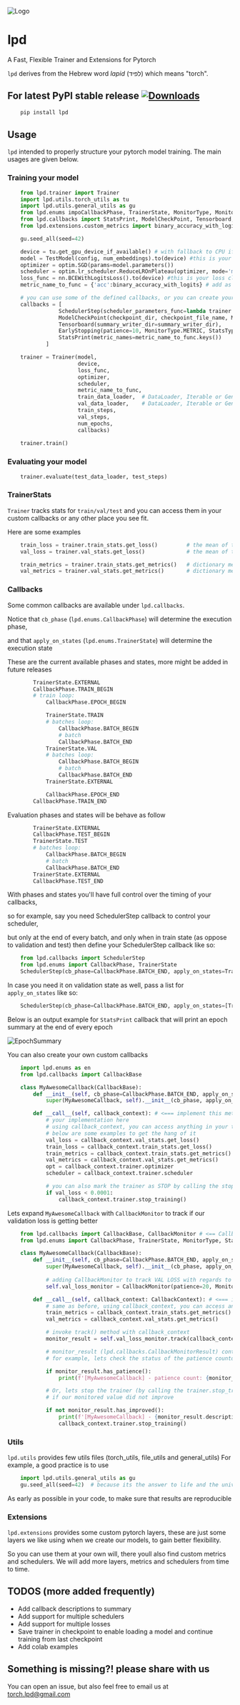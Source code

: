 ![Logo](https://raw.githubusercontent.com/RoySadaka/ReposMedia/main/lpd/images/logo.png)

# lpd

A Fast, Flexible Trainer and Extensions for Pytorch

``lpd`` derives from the Hebrew word *lapid* (לפיד) which means "torch".

## For latest PyPI stable release [![Downloads](https://pepy.tech/badge/lpd)](https://pepy.tech/project/lpd)

```sh
    pip install lpd
```

## Usage

``lpd`` intended to properly structure your pytorch model training. The main usages are given below.

### Training your model

```python
    from lpd.trainer import Trainer
    import lpd.utils.torch_utils as tu
    import lpd.utils.general_utils as gu
    from lpd.enums impoCallbackPhase, TrainerState, MonitorType, MonitorMode, StatsType
    from lpd.callbacks import StatsPrint, ModelCheckPoint, Tensorboard, EarlyStopping, SchedulerStep
    from lpd.extensions.custom_metrics import binary_accuracy_with_logits

    gu.seed_all(seed=42)

    device = tu.get_gpu_device_if_available() # with fallback to CPU if GPU not avilable
    model = TestModel(config, num_embeddings).to(device) #this is your model class, and its being sent to the relevant device
    optimizer = optim.SGD(params=model.parameters())
    scheduler = optim.lr_scheduler.ReduceLROnPlateau(optimizer, mode='min', patience=5, verbose=True)
    loss_func = nn.BCEWithLogitsLoss().to(device) #this is your loss class, already sent to the relevant device
    metric_name_to_func = {'acc':binary_accuracy_with_logits} # add as much metrics as you like

    # you can use some of the defined callbacks, or you can create your own
    callbacks = [
                SchedulerStep(scheduler_parameters_func=lambda trainer: trainer.val_stats.get_loss()), # notice lambda for scheduler that takes loss in step()
                ModelCheckPoint(checkpoint_dir, checkpoint_file_name, MonitorType.LOSS, StatsType.VAL, MonitorMode.MIN, save_best_only=True), 
                Tensorboard(summary_writer_dir=summary_writer_dir),
                EarlyStopping(patience=10, MonitorType.METRIC, StatsType.VAL, MonitorMode.MAX, metric_name='acc'),
                StatsPrint(metric_names=metric_name_to_func.keys())
            ]

    trainer = Trainer(model, 
                      device, 
                      loss_func, 
                      optimizer,
                      scheduler,
                      metric_name_to_func, 
                      train_data_loader,  # DataLoader, Iterable or Generator
                      val_data_loader,    # DataLoader, Iterable or Generator
                      train_steps,
                      val_steps,
                      num_epochs,
                      callbacks)
    
    trainer.train()
```

### Evaluating your model
```python
    trainer.evaluate(test_data_loader, test_steps)
```

### TrainerStats
``Trainer`` tracks stats for `train/val/test` and you can access them in your custom callbacks
or any other place you see fit.

Here are some examples
```python
    train_loss = trainer.train_stats.get_loss()         # the mean of the last epoch's train losses
    val_loss = trainer.val_stats.get_loss()             # the mean of the last epoch's val losses

    train_metrics = trainer.train_stats.get_metrics()   # dictionary metric_name->mean of the last epoch's train metrics
    val_metrics = trainer.val_stats.get_metrics()       # dictionary metric_name->mean of the last epoch's val metrics
```


### Callbacks
Some common callbacks are available under ``lpd.callbacks``. 

Notice that ``cb_phase`` (``lpd.enums.CallbackPhase``) will determine the execution phase,

and that ``apply_on_states`` (``lpd.enums.TrainerState``) will determine the execution state

These are the current available phases and states, more might be added in future releases
```python
        TrainerState.EXTERNAL
        CallbackPhase.TRAIN_BEGIN
        # train loop:
            CallbackPhase.EPOCH_BEGIN

            TrainerState.TRAIN
            # batches loop:
                CallbackPhase.BATCH_BEGIN
                # batch
                CallbackPhase.BATCH_END
            TrainerState.VAL
            # batches loop:
                CallbackPhase.BATCH_BEGIN
                # batch
                CallbackPhase.BATCH_END
            TrainerState.EXTERNAL

            CallbackPhase.EPOCH_END
        CallbackPhase.TRAIN_END
```

Evaluation phases and states will be behave as follow
```python
        TrainerState.EXTERNAL
        CallbackPhase.TEST_BEGIN
        TrainerState.TEST
        # batches loop:
            CallbackPhase.BATCH_BEGIN
            # batch
            CallbackPhase.BATCH_END
        TrainerState.EXTERNAL
        CallbackPhase.TEST_END
```
With phases and states you'll have full control over the timing of your callbacks,

so for example, say you need SchedulerStep callback to control your scheduler,

but only at the end of every batch, and only when in train state (as oppose to validation and test)
then define your SchedulerStep callback like so:
```python
    from lpd.callbacks import SchedulerStep
    from lpd.enums import CallbackPhase, TrainerState
    SchedulerStep(cb_phase=CallbackPhase.BATCH_END, apply_on_states=TrainerState.TRAIN)
```
In case you need it on validation state as well, pass a list for ``apply_on_states`` like so:
```python
    SchedulerStep(cb_phase=CallbackPhase.BATCH_END, apply_on_states=[TrainerState.TRAIN, TrainerState.VAL])
```
Below is an output example for ``StatsPrint`` callback that will print an epoch summary at the end of every epoch

![EpochSummary](https://raw.githubusercontent.com/RoySadaka/ReposMedia/main/lpd/images/epoch_summary.png)

You can also create your own custom callbacks

```python
    import lpd.enums as en
    from lpd.callbacks import CallbackBase

    class MyAwesomeCallback(CallbackBase):
        def __init__(self, cb_phase=CallbackPhase.BATCH_END, apply_on_states=[TrainerState.TRAIN, TrainerState.VAL]):
            super(MyAwesomeCallback, self).__init__(cb_phase, apply_on_states)

        def __call__(self, callback_context): # <=== implement this method!
            # your implementation here
            # using callback_context, you can access anything in your trainer
            # below are some examples to get the hang of it
            val_loss = callback_context.val_stats.get_loss()
            train_loss = callback_context.train_stats.get_loss()
            train_metrics = callback_context.train_stats.get_metrics()
            val_metrics = callback_context.val_stats.get_metrics()
            opt = callback_context.trainer.optimizer
            scheduler = callback_context.trainer.scheduler

            # you can also mark the trainer as STOP by calling the stop_training() method
            if val_loss < 0.0001:
                callback_context.trainer.stop_training()
```

Lets expand ``MyAwesomeCallback`` with ``CallbackMonitor`` to track if our validation loss is getting better
```python
    from lpd.callbacks import CallbackBase, CallbackMonitor # <== CallbackMonitor added
    from lpd.enums import CallbackPhase, TrainerState, MonitorType, StatsType, MonitorMode # <== added few needed enums to configure CallbackMonitor

    class MyAwesomeCallback(CallbackBase):
        def __init__(self, cb_phase=CallbackPhase.BATCH_END, apply_on_states=[TrainerState.TRAIN, TrainerState.VAL]):
            super(MyAwesomeCallback, self).__init__(cb_phase, apply_on_states)
            
            # adding CallbackMonitor to track VAL LOSS with regards to MIN (lower is better)
            self.val_loss_monitor = CallbackMonitor(patience=20, MonitorType.LOSS, StatsType.VAL, MonitorMode.MIN)

        def __call__(self, callback_context: CallbackContext): # <=== implement this method!
            # same as before, using callback_context, you can access anything in your trainer
            train_metrics = callback_context.train_stats.get_metrics()
            val_metrics = callback_context.val_stats.get_metrics()

            # invoke track() method with callback_context
            monitor_result = self.val_loss_monitor.track(callback_context)

            # monitor_result (lpd.callbacks.CallbackMonitorResult) contains lots of informative properties
            # for example, lets check the status of the patience countdown

            if monitor_result.has_patience():
                print(f'[MyAwesomeCallback] - patience count: {monitor_result.patience_left}')

            # Or, lets stop the trainer (by calling the trainer.stop_training() ) 
            # if our monitored value did not improve

            if not monitor_result.has_improved():
                print(f'[MyAwesomeCallback] - {monitor_result.description} has stopped improving')
                callback_context.trainer.stop_training()
```


### Utils
``lpd.utils`` provides few utils files (torch_utils, file_utils and general_utils)
For example, a good practice is to use 
```python
    import lpd.utils.general_utils as gu
    gu.seed_all(seed=42)  # because its the answer to life and the universe
```
As early as possible in your code, to make sure that results are reproducible

### Extensions
``lpd.extensions`` provides some custom pytorch layers, these are just some layers we like using when we create our models, to gain better flexibility.

So you can use them at your own will, there youll also find custom metrics and schedulers.
We will add more layers, metrics and schedulers from time to time.


## TODOS (more added frequently)
* Add callback descriptions to summary
* Add support for multiple schedulers 
* Add support for multiple losses
* Save trainer in checkpoint to enable loading a model and continue training from last checkpoint
* Add colab examples

## Something is missing?! please share with us
You can open an issue, but also feel free to email us at torch.lpd@gmail.com
